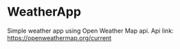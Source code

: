 # WeatherApp

Simple weather app using Open Weather Map api. 
Api link: https://openweathermap.org/current

